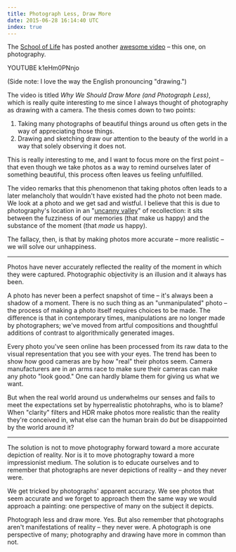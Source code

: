 ```yaml
---
title: Photograph Less, Draw More
date: 2015-06-28 16:14:40 UTC
index: true
---
```


The [School of Life](https://www.youtube.com/channel/UC7IcJI8PUf5Z3zKxnZvTBog) has posted another [awesome video](https://www.youtube.com/watch?v=k1eHm0PNnjo) – this one, on photography.

<!-- more -->

YOUTUBE k1eHm0PNnjo

(Side note: I love the way the English pronouncing "drawing.")

The video is titled _Why We Should Draw More (and Photograph Less)_, which is really quite interesting to me since I always thought of photography as drawing with a camera. The thesis comes down to two points:

1. Taking many photographs of beautiful things around us often gets in the way of appreciating those things.
2. Drawing and sketching draw our attention to the beauty of the world in a way that solely observing it does not.

This is really interesting to me, and I want to focus more on the first point – that even though we take photos as a way to remind ourselves later of something beautiful, this process often leaves us feeling unfulfilled. 

The video remarks that this phenomenon that taking photos often leads to a later melancholy that wouldn't have existed had the photo not been made. We look at a photo and we get sad and wistful. I believe that this is due to photography's location in an "[uncanny valley](https://en.wikipedia.org/wiki/Uncanny_valley)" of recollection: it sits between the fuzziness of our memories (that make us happy) and the substance of the moment (that _made_ us happy). 

The fallacy, then, is that by making photos more accurate – more realistic – we will solve our unhappiness. 

----------------

Photos have never accurately reflected the reality of the moment in which they were captured. Photographic objectivity is an illusion and it always has been.

A photo has never been a perfect snapshot of time – it's always been a shadow of a moment. There is no such thing as an "unmanipulated" photo – the process of making a photo itself requires choices to be made. The difference is that in contemporary times, manipulations are no longer made by photographers; we've moved from artful compositions and thoughtful additions of contrast to algorithmically generated images.

Every photo you've seen online has been processed from its raw data to the visual representation that you see with your eyes. The trend has been to show how good cameras are by how "real" their photos seem. Camera manufacturers are in an arms race to make sure their cameras can make any photo "look good." One can hardly blame them for giving us what we want.

But when the real world around us underwhelms our senses and fails to meet the expectations set by hyperrealistic photohraphs, who is to blame? When "clarity" filters and HDR make photos more realistic than the reality they're conceived in, what else can the human brain do _but_ be disappointed by the world around it?

----------------

The solution is not to move photography forward toward a more accurate depiction of reality. Nor is it to move photography toward a more impressionist medium. The solution is to educate ourselves and to remember that photographs are never depictions of reality – and they never were. 

We get tricked by photographs' apparent accuracy. We see photos that seem accurate and we forget to approach them the same way we would approach a painting: one perspective of many on the subject it depicts.

Photograph less and draw more. Yes. But also remember that photographs aren't manifestations of reality – they never were. A photograph is one perspective of many; photography and drawing have more in common than not.
